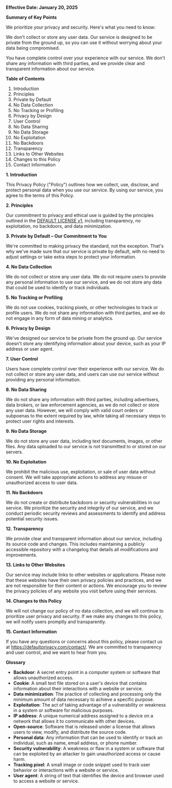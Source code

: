 **Effective Date: January 20, 2025**

**Summary of Key Points**

We prioritize your privacy and security. Here's what you need to know:

We don't collect or store any user data. Our service is designed to be private from the ground up, so you can use it without worrying about your data being compromised.

You have complete control over your experience with our service. We don't share any information with third parties, and we provide clear and transparent information about our service.

**Table of Contents**

1. Introduction
2. Principles
3. Private by Default
4. No Data Collection
5. No Tracking or Profiling
6. Privacy by Design
7. User Control
8. No Data Sharing
9. No Data Storage
10. No Exploitation
11. No Backdoors
12. Transparency
13. Links to Other Websites
14. Changes to this Policy
15. Contact Information

**1. Introduction**

This Privacy Policy ("Policy") outlines how we collect, use, disclose, and protect personal data when you use our service. By using our service, you agree to the terms of this Policy.

**2. Principles**

Our commitment to privacy and ethical use is guided by the principles outlined in the [DEFAULT LICENSE v1](https://github.com/privatebydefault/Default-License-v1), including transparency, no exploitation, no backdoors, and data minimization.

**3. Private by Default – Our Commitment to You**

We're committed to making privacy the standard, not the exception. That's why we've made sure that our service is private by default, with no need to adjust settings or take extra steps to protect your information.

**4. No Data Collection**

We do not collect or store any user data. We do not require users to provide any personal information to use our service, and we do not store any data that could be used to identify or track individuals.

**5. No Tracking or Profiling**

We do not use cookies, tracking pixels, or other technologies to track or profile users. We do not share any information with third parties, and we do not engage in any form of data mining or analytics.

**6. Privacy by Design**

We've designed our service to be private from the ground up. Our service doesn't store any identifying information about your device, such as your IP address or user agent.

**7. User Control**

Users have complete control over their experience with our service. We do not collect or store any user data, and users can use our service without providing any personal information.

**8. No Data Sharing**

We do not share any information with third parties, including advertisers, data brokers, or law enforcement agencies, as we do not collect or store any user data. However, we will comply with valid court orders or subpoenas to the extent required by law, while taking all necessary steps to protect user rights and interests.

**9. No Data Storage**

We do not store any user data, including text documents, images, or other files. Any data uploaded to our service is not transmitted to or stored on our servers.

**10. No Exploitation**

We prohibit the malicious use, exploitation, or sale of user data without consent. We will take appropriate actions to address any misuse or unauthorized access to user data.

**11. No Backdoors**

We do not create or distribute backdoors or security vulnerabilities in our service. We prioritize the security and integrity of our service, and we conduct periodic security reviews and assessments to identify and address potential security issues.

**12. Transparency**

We provide clear and transparent information about our service, including its source code and changes. This includes maintaining a publicly accessible repository with a changelog that details all modifications and improvements.

**13. Links to Other Websites**

Our service may include links to other websites or applications. Please note that these websites have their own privacy policies and practices, and we are not responsible for their content or actions. We encourage you to review the privacy policies of any website you visit before using their services.

**14. Changes to this Policy**

We will not change our policy of no data collection, and we will continue to prioritize user privacy and security. If we make any changes to this policy, we will notify users promptly and transparently.

**15. Contact Information**

If you have any questions or concerns about this policy, please contact us at https://defaultprivacy.com/contact/. We are committed to transparency and user control, and we want to hear from you.

**Glossary**

* **Backdoor**: A secret entry point in a computer system or software that allows unauthorized access.
* **Cookie**: A small text file stored on a user's device that contains information about their interactions with a website or service.
* **Data minimization**: The practice of collecting and processing only the minimum amount of data necessary to achieve a specific purpose.
* **Exploitation**: The act of taking advantage of a vulnerability or weakness in a system or software for malicious purposes.
* **IP address**: A unique numerical address assigned to a device on a network that allows it to communicate with other devices.
* **Open-source**: Software that is released under a license that allows users to view, modify, and distribute the source code.
* **Personal data**: Any information that can be used to identify or track an individual, such as name, email address, or phone number.
* **Security vulnerability**: A weakness or flaw in a system or software that can be exploited by an attacker to gain unauthorized access or cause harm.
* **Tracking pixel**: A small image or code snippet used to track user behavior or interactions with a website or service.
* **User agent**: A string of text that identifies the device and browser used to access a website or service.
